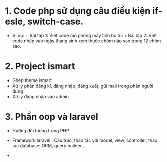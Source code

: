 # 1. Code php sử dụng câu điều kiện if-esle, switch-case. 
  - Ví dụ: + Bài tập 1: Viết code mô phỏng máy tính bỏ túi
           + Bài tập 2: Viết code nhập vào ngày tháng sinh xem thuộc chòm nào sao trong 12 chòm sao.
# 2. Project ismart
- Ghép theme ismart
- Xử lý phần đăng kí, đăng nhập, đăng xuất, gửi mail trong phần người dùng
- Xử lý đăng nhập vào admin
# 3. Phần oop và laravel
- Hướng đối tượng trong PHP
- Framework laravel : Cấu trúc, thao tác với model, view, controller, thao tac database: ORM, query builder,..

- 

